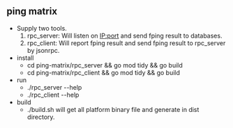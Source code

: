 ## ping matrix
- Supply two tools.
  1. rpc_server: Will listen on <IP:port> and send fping result to databases.
  2. rpc_client: Will report fping result and send fping result to rpc_server by jsonrpc.
- install
  - cd ping-matrix/rpc_server && go mod tidy && go build
  - cd ping-matrix/rpc_client && go mod tidy && go build
- run
  - ./rpc_server --help
  - ./rpc_client --help
- build
  - ./build.sh will get all platform binary file and generate in dist directory.
